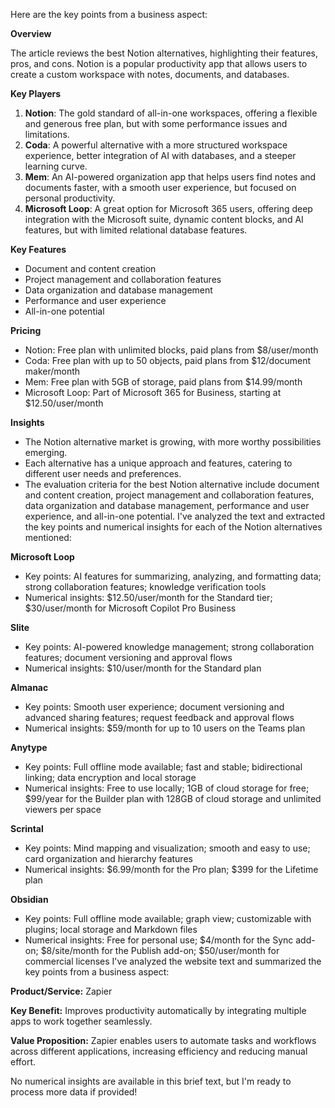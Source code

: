 Here are the key points from a business aspect:

**Overview**

The article reviews the best Notion alternatives, highlighting their features, pros, and cons. Notion is a popular productivity app that allows users to create a custom workspace with notes, documents, and databases.

**Key Players**

1. **Notion**: The gold standard of all-in-one workspaces, offering a flexible and generous free plan, but with some performance issues and limitations.
2. **Coda**: A powerful alternative with a more structured workspace experience, better integration of AI with databases, and a steeper learning curve.
3. **Mem**: An AI-powered organization app that helps users find notes and documents faster, with a smooth user experience, but focused on personal productivity.
4. **Microsoft Loop**: A great option for Microsoft 365 users, offering deep integration with the Microsoft suite, dynamic content blocks, and AI features, but with limited relational database features.

**Key Features**

* Document and content creation
* Project management and collaboration features
* Data organization and database management
* Performance and user experience
* All-in-one potential

**Pricing**

* Notion: Free plan with unlimited blocks, paid plans from $8/user/month
* Coda: Free plan with up to 50 objects, paid plans from $12/document maker/month
* Mem: Free plan with 5GB of storage, paid plans from $14.99/month
* Microsoft Loop: Part of Microsoft 365 for Business, starting at $12.50/user/month

**Insights**

* The Notion alternative market is growing, with more worthy possibilities emerging.
* Each alternative has a unique approach and features, catering to different user needs and preferences.
* The evaluation criteria for the best Notion alternative include document and content creation, project management and collaboration features, data organization and database management, performance and user experience, and all-in-one potential.
I've analyzed the text and extracted the key points and numerical insights for each of the Notion alternatives mentioned:

**Microsoft Loop**

* Key points: AI features for summarizing, analyzing, and formatting data; strong collaboration features; knowledge verification tools
* Numerical insights: $12.50/user/month for the Standard tier; $30/user/month for Microsoft Copilot Pro Business

**Slite**

* Key points: AI-powered knowledge management; strong collaboration features; document versioning and approval flows
* Numerical insights: $10/user/month for the Standard plan

**Almanac**

* Key points: Smooth user experience; document versioning and advanced sharing features; request feedback and approval flows
* Numerical insights: $59/month for up to 10 users on the Teams plan

**Anytype**

* Key points: Full offline mode available; fast and stable; bidirectional linking; data encryption and local storage
* Numerical insights: Free to use locally; 1GB of cloud storage for free; $99/year for the Builder plan with 128GB of cloud storage and unlimited viewers per space

**Scrintal**

* Key points: Mind mapping and visualization; smooth and easy to use; card organization and hierarchy features
* Numerical insights: $6.99/month for the Pro plan; $399 for the Lifetime plan

**Obsidian**

* Key points: Full offline mode available; graph view; customizable with plugins; local storage and Markdown files
* Numerical insights: Free for personal use; $4/month for the Sync add-on; $8/site/month for the Publish add-on; $50/user/month for commercial licenses
I've analyzed the website text and summarized the key points from a business aspect:

**Product/Service:** Zapier

**Key Benefit:** Improves productivity automatically by integrating multiple apps to work together seamlessly.

**Value Proposition:** Zapier enables users to automate tasks and workflows across different applications, increasing efficiency and reducing manual effort.

No numerical insights are available in this brief text, but I'm ready to process more data if provided!
